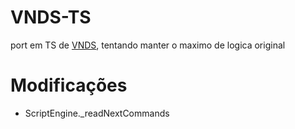 # VNDS-TS

port em TS de
[VNDS](https://github.com/ds-homebrew/vnds), tentando manter o maximo de logica original

# Modificações

- ScriptEngine.\_readNextCommands
